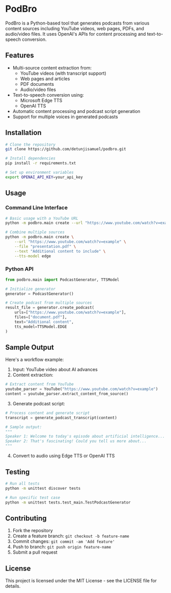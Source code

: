 # PodBro

PodBro is a Python-based tool that generates podcasts from various content sources including YouTube videos, web pages, PDFs, and audio/video files. It uses OpenAI's APIs for content processing and text-to-speech conversion.

## Features

- Multi-source content extraction from:
  - YouTube videos (with transcript support)
  - Web pages and articles
  - PDF documents
  - Audio/video files
- Text-to-speech conversion using:
  - Microsoft Edge TTS
  - OpenAI TTS
- Automatic content processing and podcast script generation
- Support for multiple voices in generated podcasts

## Installation

```bash
# Clone the repository
git clone https://github.com/detunjisamuel/podbro.git

# Install dependencies
pip install -r requirements.txt

# Set up environment variables
export OPENAI_API_KEY=your_api_key
```

## Usage

### Command Line Interface

```bash
# Basic usage with a YouTube URL
python -m podbro.main create --url "https://www.youtube.com/watch?v=example"

# Combine multiple sources
python -m podbro.main create \
    --url "https://www.youtube.com/watch?v=example" \
    --file "presentation.pdf" \
    --text "Additional content to include" \
    --tts-model edge
```

### Python API

```python
from podbro.main import PodcastGenerator, TTSModel

# Initialize generator
generator = PodcastGenerator()

# Create podcast from multiple sources
result_file = generator.create_podcast(
    urls=["https://www.youtube.com/watch?v=example"],
    files=["document.pdf"],
    text="Additional content",
    tts_model=TTSModel.EDGE
)
```

## Sample Output

Here's a workflow example:

1. Input: YouTube video about AI advances
2. Content extraction:
```python
# Extract content from YouTube
youtube_parser = YouTube("https://www.youtube.com/watch?v=example")
content = youtube_parser.extract_content_from_source()
```

3. Generate podcast script:
```python
# Process content and generate script
transcript = generate_podcast_transcript(content)

# Sample output:
"""
Speaker 1: Welcome to today's episode about artificial intelligence...
Speaker 2: That's fascinating! Could you tell us more about...
"""
```

4. Convert to audio using Edge TTS or OpenAI TTS

## Testing

```bash
# Run all tests
python -m unittest discover tests

# Run specific test case
python -m unittest tests.test_main.TestPodcastGenerator
```

## Contributing

1. Fork the repository
2. Create a feature branch: `git checkout -b feature-name`
3. Commit changes: `git commit -am 'Add feature'`
4. Push to branch: `git push origin feature-name`
5. Submit a pull request

## License

This project is licensed under the MIT License - see the LICENSE file for details.